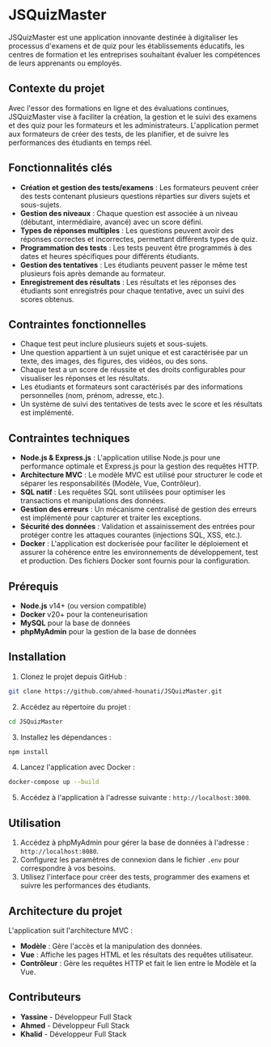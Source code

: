 # JSQuizMaster

JSQuizMaster est une application innovante destinée à digitaliser les processus d'examens et de quiz pour les établissements éducatifs, les centres de formation et les entreprises souhaitant évaluer les compétences de leurs apprenants ou employés.

## Contexte du projet

Avec l'essor des formations en ligne et des évaluations continues, JSQuizMaster vise à faciliter la création, la gestion et le suivi des examens et des quiz pour les formateurs et les administrateurs. L'application permet aux formateurs de créer des tests, de les planifier, et de suivre les performances des étudiants en temps réel.

## Fonctionnalités clés

- **Création et gestion des tests/examens** : Les formateurs peuvent créer des tests contenant plusieurs questions réparties sur divers sujets et sous-sujets.
- **Gestion des niveaux** : Chaque question est associée à un niveau (débutant, intermédiaire, avancé) avec un score défini.
- **Types de réponses multiples** : Les questions peuvent avoir des réponses correctes et incorrectes, permettant différents types de quiz.
- **Programmation des tests** : Les tests peuvent être programmés à des dates et heures spécifiques pour différents étudiants.
- **Gestion des tentatives** : Les étudiants peuvent passer le même test plusieurs fois après demande au formateur.
- **Enregistrement des résultats** : Les résultats et les réponses des étudiants sont enregistrés pour chaque tentative, avec un suivi des scores obtenus.

## Contraintes fonctionnelles

- Chaque test peut inclure plusieurs sujets et sous-sujets.
- Une question appartient à un sujet unique et est caractérisée par un texte, des images, des figures, des vidéos, ou des sons.
- Chaque test a un score de réussite et des droits configurables pour visualiser les réponses et les résultats.
- Les étudiants et formateurs sont caractérisés par des informations personnelles (nom, prénom, adresse, etc.).
- Un système de suivi des tentatives de tests avec le score et les résultats est implémenté.

## Contraintes techniques

- **Node.js & Express.js** : L'application utilise Node.js pour une performance optimale et Express.js pour la gestion des requêtes HTTP.
- **Architecture MVC** : Le modèle MVC est utilisé pour structurer le code et séparer les responsabilités (Modèle, Vue, Contrôleur).
- **SQL natif** : Les requêtes SQL sont utilisées pour optimiser les transactions et manipulations des données.
- **Gestion des erreurs** : Un mécanisme centralisé de gestion des erreurs est implémenté pour capturer et traiter les exceptions.
- **Sécurité des données** : Validation et assainissement des entrées pour protéger contre les attaques courantes (injections SQL, XSS, etc.).
- **Docker** : L'application est dockerisée pour faciliter le déploiement et assurer la cohérence entre les environnements de développement, test et production. Des fichiers Docker sont fournis pour la configuration.

## Prérequis

- **Node.js** v14+ (ou version compatible)
- **Docker** v20+ pour la conteneurisation
- **MySQL** pour la base de données
- **phpMyAdmin** pour la gestion de la base de données

## Installation

1. Clonez le projet depuis GitHub :

```bash
git clone https://github.com/ahmed-hounati/JSQuizMaster.git
```

2. Accédez au répertoire du projet :

```bash
cd JSQuizMaster
```

3. Installez les dépendances :

```bash
npm install
```

4. Lancez l'application avec Docker :

```bash
docker-compose up --build
```

5. Accédez à l'application à l'adresse suivante : `http://localhost:3000`.

## Utilisation

1. Accédez à phpMyAdmin pour gérer la base de données à l'adresse : `http://localhost:8080`.
2. Configurez les paramètres de connexion dans le fichier `.env` pour correspondre à vos besoins.
3. Utilisez l'interface pour créer des tests, programmer des examens et suivre les performances des étudiants.

## Architecture du projet

L'application suit l'architecture MVC :
- **Modèle** : Gère l'accès et la manipulation des données.
- **Vue** : Affiche les pages HTML et les résultats des requêtes utilisateur.
- **Contrôleur** : Gère les requêtes HTTP et fait le lien entre le Modèle et la Vue.

## Contributeurs

- **Yassine** - Développeur Full Stack
- **Ahmed** - Développeur  Full Stack
- **Khalid** - Développeur  Full Stack
